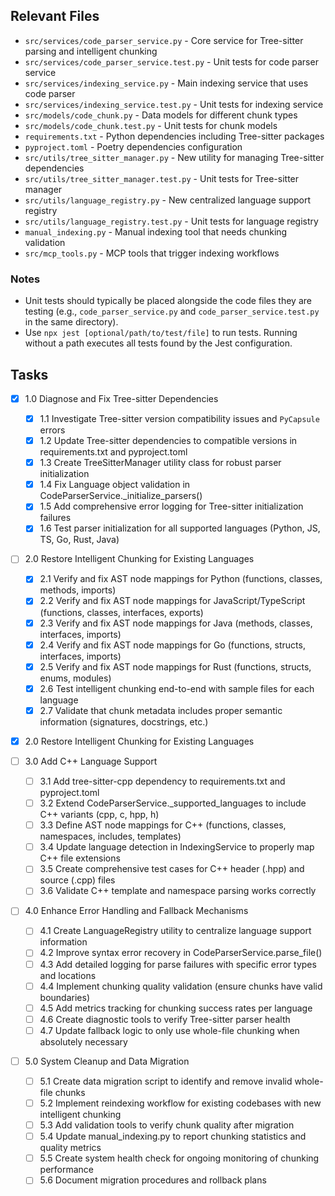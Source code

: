 ## Relevant Files

- `src/services/code_parser_service.py` - Core service for Tree-sitter parsing and intelligent chunking
- `src/services/code_parser_service.test.py` - Unit tests for code parser service
- `src/services/indexing_service.py` - Main indexing service that uses code parser
- `src/services/indexing_service.test.py` - Unit tests for indexing service  
- `src/models/code_chunk.py` - Data models for different chunk types
- `src/models/code_chunk.test.py` - Unit tests for chunk models
- `requirements.txt` - Python dependencies including Tree-sitter packages
- `pyproject.toml` - Poetry dependencies configuration
- `src/utils/tree_sitter_manager.py` - New utility for managing Tree-sitter dependencies
- `src/utils/tree_sitter_manager.test.py` - Unit tests for Tree-sitter manager
- `src/utils/language_registry.py` - New centralized language support registry
- `src/utils/language_registry.test.py` - Unit tests for language registry
- `manual_indexing.py` - Manual indexing tool that needs chunking validation
- `src/mcp_tools.py` - MCP tools that trigger indexing workflows

### Notes

- Unit tests should typically be placed alongside the code files they are testing (e.g., `code_parser_service.py` and `code_parser_service.test.py` in the same directory).
- Use `npx jest [optional/path/to/test/file]` to run tests. Running without a path executes all tests found by the Jest configuration.

## Tasks

- [x] 1.0 Diagnose and Fix Tree-sitter Dependencies
  - [x] 1.1 Investigate Tree-sitter version compatibility issues and `PyCapsule` errors
  - [x] 1.2 Update Tree-sitter dependencies to compatible versions in requirements.txt and pyproject.toml
  - [x] 1.3 Create TreeSitterManager utility class for robust parser initialization
  - [x] 1.4 Fix Language object validation in CodeParserService._initialize_parsers()
  - [x] 1.5 Add comprehensive error logging for Tree-sitter initialization failures
  - [x] 1.6 Test parser initialization for all supported languages (Python, JS, TS, Go, Rust, Java)

- [ ] 2.0 Restore Intelligent Chunking for Existing Languages
  - [x] 2.1 Verify and fix AST node mappings for Python (functions, classes, methods, imports)
  - [x] 2.2 Verify and fix AST node mappings for JavaScript/TypeScript (functions, classes, interfaces, exports)
  - [x] 2.3 Verify and fix AST node mappings for Java (methods, classes, interfaces, imports)
  - [x] 2.4 Verify and fix AST node mappings for Go (functions, structs, interfaces, imports)
  - [x] 2.5 Verify and fix AST node mappings for Rust (functions, structs, enums, modules)
  - [x] 2.6 Test intelligent chunking end-to-end with sample files for each language
  - [x] 2.7 Validate that chunk metadata includes proper semantic information (signatures, docstrings, etc.)

- [x] 2.0 Restore Intelligent Chunking for Existing Languages

- [ ] 3.0 Add C++ Language Support
  - [ ] 3.1 Add tree-sitter-cpp dependency to requirements.txt and pyproject.toml
  - [ ] 3.2 Extend CodeParserService._supported_languages to include C++ variants (cpp, c, hpp, h)
  - [ ] 3.3 Define AST node mappings for C++ (functions, classes, namespaces, includes, templates)
  - [ ] 3.4 Update language detection in IndexingService to properly map C++ file extensions
  - [ ] 3.5 Create comprehensive test cases for C++ header (.hpp) and source (.cpp) files
  - [ ] 3.6 Validate C++ template and namespace parsing works correctly

- [ ] 4.0 Enhance Error Handling and Fallback Mechanisms
  - [ ] 4.1 Create LanguageRegistry utility to centralize language support information
  - [ ] 4.2 Improve syntax error recovery in CodeParserService.parse_file()
  - [ ] 4.3 Add detailed logging for parse failures with specific error types and locations
  - [ ] 4.4 Implement chunking quality validation (ensure chunks have valid boundaries)
  - [ ] 4.5 Add metrics tracking for chunking success rates per language
  - [ ] 4.6 Create diagnostic tools to verify Tree-sitter parser health
  - [ ] 4.7 Update fallback logic to only use whole-file chunking when absolutely necessary

- [ ] 5.0 System Cleanup and Data Migration
  - [ ] 5.1 Create data migration script to identify and remove invalid whole-file chunks
  - [ ] 5.2 Implement reindexing workflow for existing codebases with new intelligent chunking
  - [ ] 5.3 Add validation tools to verify chunk quality after migration
  - [ ] 5.4 Update manual_indexing.py to report chunking statistics and quality metrics
  - [ ] 5.5 Create system health check for ongoing monitoring of chunking performance
  - [ ] 5.6 Document migration procedures and rollback plans